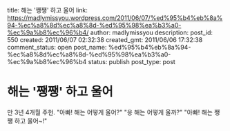 title: 해는 '쨍쨍' 하고 울어
link: https://madlymissyou.wordpress.com/2011/06/07/%ed%95%b4%eb%8a%94-%ec%a8%8d%ec%a8%8d-%ed%95%98%ea%b3%a0-%ec%9a%b8%ec%96%b4/
author: madlymissyou
description: 
post_id: 550
created: 2011/06/07 02:32:38
created_gmt: 2011/06/06 17:32:38
comment_status: open
post_name: %ed%95%b4%eb%8a%94-%ec%a8%8d%ec%a8%8d-%ed%95%98%ea%b3%a0-%ec%9a%b8%ec%96%b4
status: publish
post_type: post

# 해는 '쨍쨍' 하고 울어

만 3년 4개월 주헌. "아빠! 해는 어떻게 울어?" "응 해는 어떻게 울까?" "아빠! 해는 쨍쨍 하고 울어~!"
